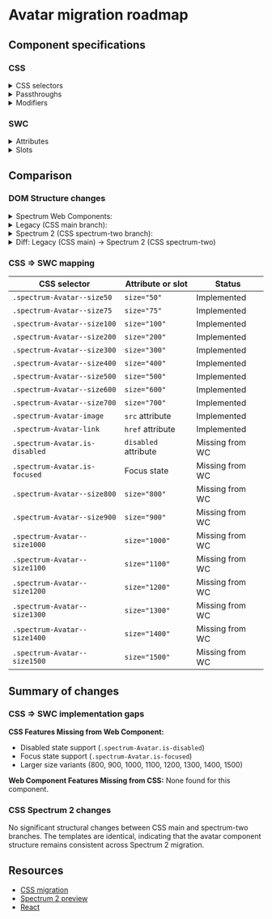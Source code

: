# Avatar migration roadmap

## Component specifications

### CSS

<details>
<summary>CSS selectors</summary>

- `.spectrum-Avatar`
- `.spectrum-Avatar--size100`
- `.spectrum-Avatar--size1000`
- `.spectrum-Avatar--size1100`
- `.spectrum-Avatar--size1200`
- `.spectrum-Avatar--size1300`
- `.spectrum-Avatar--size1400`
- `.spectrum-Avatar--size1500`
- `.spectrum-Avatar--size200`
- `.spectrum-Avatar--size300`
- `.spectrum-Avatar--size400`
- `.spectrum-Avatar--size50`
- `.spectrum-Avatar--size500`
- `.spectrum-Avatar--size600`
- `.spectrum-Avatar--size700`
- `.spectrum-Avatar--size75`
- `.spectrum-Avatar--size800`
- `.spectrum-Avatar--size900`
- `.spectrum-Avatar-image`
- `.spectrum-Avatar-link`
- `.spectrum-Avatar.is-disabled`
- `.spectrum-Avatar.is-focused:not(.is-disabled):after`
- `.spectrum-Avatar:not(.is-disabled) .spectrum-Avatar-link:focus-visible:after`

</details>

<details>
<summary>Passthroughs</summary>

None found for this component.

</details>

<details>
<summary>Modifiers</summary>

- `--mod-avatar-block-size`
- `--mod-avatar-border-radius`
- `--mod-avatar-color-opacity`
- `--mod-avatar-color-opacity-disabled`
- `--mod-avatar-focus-indicator-color`
- `--mod-avatar-focus-indicator-gap`
- `--mod-avatar-focus-indicator-thickness`
- `--mod-avatar-inline-size`

</details>

### SWC

<details>
<summary>Attributes</summary>

- `src` (string) - Source URL for the avatar image
- `size` (number) - Size of the avatar (50, 75, 100, 200, 300, 400, 500, 600, 700)
- `href` (string) - Link URL when avatar is clickable
- `label` (string) - Alt text for the avatar image

</details>

<details>
<summary>Slots</summary>

None found for this component.

</details>

## Comparison

### DOM Structure changes

<details>
<summary>Spectrum Web Components:</summary>

```html
<!-- With link -->
<a id="link" class="link" href="[href]">
    <img class="image" alt="[label]" src="[src]" />
</a>

<!-- Without link -->
<img class="image" alt="[label]" src="[src]" />
```

</details>

<details>
<summary>Legacy (CSS main branch):</summary>

```html
<!-- With link -->
<div class="spectrum-Avatar spectrum-Avatar--size700 is-disabled is-focused">
    <a class="spectrum-Avatar-link" href="#">
        <img
            class="spectrum-Avatar-image"
            data-chromatic="ignore"
            src="[image]"
            alt="[altText]"
        />
    </a>
</div>

<!-- Without link -->
<div class="spectrum-Avatar spectrum-Avatar--size700 is-disabled is-focused">
    <img
        class="spectrum-Avatar-image"
        data-chromatic="ignore"
        src="[image]"
        alt="[altText]"
    />
</div>
```

</details>

<details>
<summary>Spectrum 2 (CSS spectrum-two branch):</summary>

```html
<!-- With link -->
<div class="spectrum-Avatar spectrum-Avatar--size700 is-disabled is-focused">
    <a class="spectrum-Avatar-link" href="#">
        <img
            class="spectrum-Avatar-image"
            data-chromatic="ignore"
            src="[image]"
            alt="[altText]"
        />
    </a>
</div>

<!-- Without link -->
<div class="spectrum-Avatar spectrum-Avatar--size700 is-disabled is-focused">
    <img
        class="spectrum-Avatar-image"
        data-chromatic="ignore"
        src="[image]"
        alt="[altText]"
    />
</div>
```

</details>

<details>
<summary>Diff: Legacy (CSS main) → Spectrum 2 (CSS spectrum-two)</summary>

No significant structural changes.

</details>

### CSS => SWC mapping

| CSS selector                   | Attribute or slot    | Status          |
| ------------------------------ | -------------------- | --------------- |
| `.spectrum-Avatar--size50`     | `size="50"`          | Implemented     |
| `.spectrum-Avatar--size75`     | `size="75"`          | Implemented     |
| `.spectrum-Avatar--size100`    | `size="100"`         | Implemented     |
| `.spectrum-Avatar--size200`    | `size="200"`         | Implemented     |
| `.spectrum-Avatar--size300`    | `size="300"`         | Implemented     |
| `.spectrum-Avatar--size400`    | `size="400"`         | Implemented     |
| `.spectrum-Avatar--size500`    | `size="500"`         | Implemented     |
| `.spectrum-Avatar--size600`    | `size="600"`         | Implemented     |
| `.spectrum-Avatar--size700`    | `size="700"`         | Implemented     |
| `.spectrum-Avatar-image`       | `src` attribute      | Implemented     |
| `.spectrum-Avatar-link`        | `href` attribute     | Implemented     |
| `.spectrum-Avatar.is-disabled` | `disabled` attribute | Missing from WC |
| `.spectrum-Avatar.is-focused`  | Focus state          | Missing from WC |
| `.spectrum-Avatar--size800`    | `size="800"`         | Missing from WC |
| `.spectrum-Avatar--size900`    | `size="900"`         | Missing from WC |
| `.spectrum-Avatar--size1000`   | `size="1000"`        | Missing from WC |
| `.spectrum-Avatar--size1100`   | `size="1100"`        | Missing from WC |
| `.spectrum-Avatar--size1200`   | `size="1200"`        | Missing from WC |
| `.spectrum-Avatar--size1300`   | `size="1300"`        | Missing from WC |
| `.spectrum-Avatar--size1400`   | `size="1400"`        | Missing from WC |
| `.spectrum-Avatar--size1500`   | `size="1500"`        | Missing from WC |

## Summary of changes

### CSS => SWC implementation gaps

**CSS Features Missing from Web Component:**

- Disabled state support (`.spectrum-Avatar.is-disabled`)
- Focus state support (`.spectrum-Avatar.is-focused`)
- Larger size variants (800, 900, 1000, 1100, 1200, 1300, 1400, 1500)

**Web Component Features Missing from CSS:**
None found for this component.

### CSS Spectrum 2 changes

No significant structural changes between CSS main and spectrum-two branches. The templates are identical, indicating that the avatar component structure remains consistent across Spectrum 2 migration.

## Resources

- [CSS migration]()
- [Spectrum 2 preview]()
- [React]()
